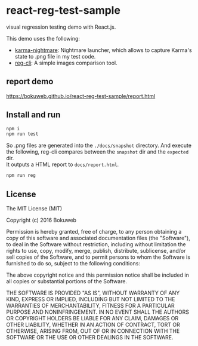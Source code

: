 # react-reg-test-sample

visual regression testing demo with React.js. 

This demo uses the following:

* [karma-nightmare](https://github.com/bokuweb/karma-nightmare): Nightmare launcher, which allows to capture Karma's state to .png file in my test code.
* [reg-cli](https://github.com/bokuweb/reg-cli): A simple images comparison tool.

## report demo

https://bokuweb.github.io/react-reg-test-sample/report.html

## Install and run

```sh
npm i
npm run test
```

So .png files are generated into the `./docs/snapshot` directory.
And execute the following, reg-cli compares between the `snapshot` dir and the `expected` dir.    
It outputs a HTML report to `docs/report.html`.


```sh
npm run reg
```

## License

The MIT License (MIT)

Copyright (c) 2016 Bokuweb

Permission is hereby granted, free of charge, to any person obtaining a copy of this software and associated documentation files (the "Software"), to deal in the Software without restriction, including without limitation the rights to use, copy, modify, merge, publish, distribute, sublicense, and/or sell copies of the Software, and to permit persons to whom the Software is furnished to do so, subject to the following conditions:

The above copyright notice and this permission notice shall be included in all copies or substantial portions of the Software.

THE SOFTWARE IS PROVIDED "AS IS", WITHOUT WARRANTY OF ANY KIND, EXPRESS OR IMPLIED, INCLUDING BUT NOT LIMITED TO THE WARRANTIES OF MERCHANTABILITY, FITNESS FOR A PARTICULAR PURPOSE AND NONINFRINGEMENT. IN NO EVENT SHALL THE AUTHORS OR COPYRIGHT HOLDERS BE LIABLE FOR ANY CLAIM, DAMAGES OR OTHER LIABILITY, WHETHER IN AN ACTION OF CONTRACT, TORT OR OTHERWISE, ARISING FROM, OUT OF OR IN CONNECTION WITH THE SOFTWARE OR THE USE OR OTHER DEALINGS IN THE SOFTWARE.
